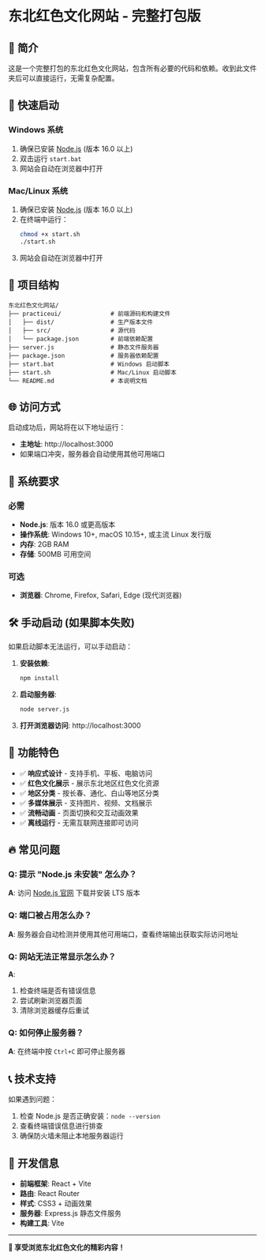 # 东北红色文化网站 - 完整打包版

## 📖 简介

这是一个完整打包的东北红色文化网站，包含所有必要的代码和依赖。收到此文件夹后可以直接运行，无需复杂配置。

## 🚀 快速启动

### Windows 系统

1. 确保已安装 [Node.js](https://nodejs.org) (版本 16.0 以上)
2. 双击运行 `start.bat`
3. 网站会自动在浏览器中打开

### Mac/Linux 系统

1. 确保已安装 [Node.js](https://nodejs.org) (版本 16.0 以上)
2. 在终端中运行：
   ```bash
   chmod +x start.sh
   ./start.sh
   ```
3. 网站会自动在浏览器中打开

## 📁 项目结构

```
东北红色文化网站/
├── practiceui/              # 前端源码和构建文件
│   ├── dist/                # 生产版本文件
│   ├── src/                 # 源代码
│   └── package.json         # 前端依赖配置
├── server.js                # 静态文件服务器
├── package.json             # 服务器依赖配置
├── start.bat                # Windows 启动脚本
├── start.sh                 # Mac/Linux 启动脚本
└── README.md                # 本说明文档
```

## 🌐 访问方式

启动成功后，网站将在以下地址运行：

- **主地址**: http://localhost:3000
- 如果端口冲突，服务器会自动使用其他可用端口

## 🔧 系统要求

### 必需

- **Node.js**: 版本 16.0 或更高版本
- **操作系统**: Windows 10+, macOS 10.15+, 或主流 Linux 发行版
- **内存**: 2GB RAM
- **存储**: 500MB 可用空间

### 可选

- **浏览器**: Chrome, Firefox, Safari, Edge (现代浏览器)

## 🛠 手动启动 (如果脚本失败)

如果启动脚本无法运行，可以手动启动：

1. **安装依赖**:

   ```bash
   npm install
   ```

2. **启动服务器**:

   ```bash
   node server.js
   ```

3. **打开浏览器访问**: http://localhost:3000

## 📱 功能特色

- ✅ **响应式设计** - 支持手机、平板、电脑访问
- ✅ **红色文化展示** - 展示东北地区红色文化资源
- ✅ **地区分类** - 按长春、通化、白山等地区分类
- ✅ **多媒体展示** - 支持图片、视频、文档展示
- ✅ **流畅动画** - 页面切换和交互动画效果
- ✅ **离线运行** - 无需互联网连接即可访问

## 🔥 常见问题

### Q: 提示 "Node.js 未安装" 怎么办？

**A**: 访问 [Node.js 官网](https://nodejs.org) 下载并安装 LTS 版本

### Q: 端口被占用怎么办？

**A**: 服务器会自动检测并使用其他可用端口，查看终端输出获取实际访问地址

### Q: 网站无法正常显示怎么办？

**A**:

1. 检查终端是否有错误信息
2. 尝试刷新浏览器页面
3. 清除浏览器缓存后重试

### Q: 如何停止服务器？

**A**: 在终端中按 `Ctrl+C` 即可停止服务器

## 📞 技术支持

如果遇到问题：

1. 检查 Node.js 是否正确安装：`node --version`
2. 查看终端错误信息进行排查
3. 确保防火墙未阻止本地服务器运行

## 🎯 开发信息

- **前端框架**: React + Vite
- **路由**: React Router
- **样式**: CSS3 + 动画效果
- **服务器**: Express.js 静态文件服务
- **构建工具**: Vite

---

**🎉 享受浏览东北红色文化的精彩内容！**
